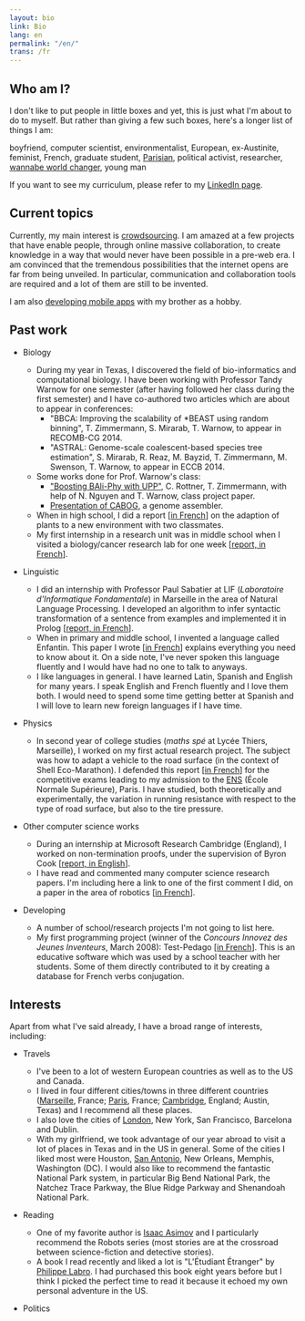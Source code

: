 ```yaml
---
layout: bio
link: Bio
lang: en
permalink: "/en/"
trans: /fr
---
```


Who am I?
---------

I don't like to put people in little boxes and yet,
this is just what I'm about to do to myself.
But rather than giving a few such boxes,
here's a longer list of things I am:

boyfriend, computer scientist, environmentalist, European,
ex-Austinite,
feminist, French, graduate student, [Parisian](/en/paris),
political activist,
researcher, [wannabe world changer](/en/world-changer), young man

If you want to see my curriculum,
please refer to my [LinkedIn page](https://fr.linkedin.com/in/theozim).

Current topics
--------------

Currently, my main interest is
[crowdsourcing](http://en.wikipedia.org/wiki/Crowdsourcing).
I am amazed at a few projects that have enable people,
through online massive collaboration, to create knowledge
in a way that would never have been possible in a pre-web era.
I am convinced that the tremendous possibilities that the internet
opens are far from being unveiled.
In particular, communication and collaboration tools are required
and a lot of them are still to be invented.

I am also [developing mobile apps](/zimmisapps/en)
with my brother as a hobby.

Past work
---------

* Biology
    * During my year in Texas,
	I discovered the field of bio-informatics and computational biology.
    I have been working with Professor Tandy Warnow for one semester
	(after having followed her class during the first semester)
	and I have co-authored two articles
	which are about to appear in conferences:
        * "BBCA: Improving the scalability of *BEAST
		using random binning",
		T. Zimmermann, S. Mirarab, T. Warnow, to appear in RECOMB-CG 2014.
        * "ASTRAL: Genome-scale coalescent-based species tree
		estimation", S. Mirarab, R. Reaz, M. Bayzid, T. Zimmermann,
		M. Swenson, T. Warnow,
        to appear in ECCB 2014.
	* Some works done for Prof. Warnow's class:
		* ["Boosting BAli-Phy with UPP"](/pdf/boosting-bali-phy.pdf),
		C. Rottner, T. Zimmermann,
		with help of N. Nguyen and T. Warnow, class project paper.
		* [Presentation of CABOG](/pdf/presentation-CABOG.pdf),
		a genome assembler.
    * When in high school, I did a report
	[[in French](/pdf/TPE.pdf)] on the adaption of plants
	to a new environment with two classmates.
	* My first internship in a research unit was in middle school
	when I visited a biology/cancer research lab for one week
	[[report, in French](/pdf/stage-IGC.pdf)].
	
* Linguistic
	* I did an internship with Professor Paul Sabatier at LIF
	(_Laboratoire d'Informatique Fondamentale_)
	in Marseille
	in the area of Natural Language Processing.
	I developed an algorithm to infer syntactic transformation
	of a sentence from examples and implemented it in Prolog
	[[report, in French](/pdf/stage-LIF.pdf)].
	* When in primary and middle school,
	I invented a language called Enfantin.
	This paper I wrote [[in French](/pdf/enfantin.pdf)]
	explains everything you need to know about it.
	On a side note, I've never spoken this language fluently
	and I would have had no one to talk to anyways.
	* I like languages in general. I have learned Latin,
	Spanish and English for many years.
	I speak English and French fluently and I love them both.
	I would need to spend some time getting better at Spanish
	and I will love to learn new foreign languages if I have time.
	
* Physics
	* In second year of college studies
	(_maths spé_ at Lycée Thiers, Marseille),
	I worked on my first actual research project.
	The subject was how to adapt a vehicle to the road surface
	(in the context of Shell Eco-Marathon).
	I defended this report [[in French](/pdf/TIPE.pdf)]
	for the competitive exams leading to my admission to
	the [ENS](http://www.ens.fr) (École Normale Supérieure), Paris.
	I have studied, both theoretically and experimentally, the
	variation in running resistance with respect to the type of
	road surface, but also to the tire pressure.
	
* Other computer science works
	* During an internship at Microsoft Research Cambridge (England),
	I worked on non-termination proofs,
	under the supervision of Byron Cook
	[[report, in English](/pdf/internship-MSRC.pdf)].
	* I have read and commented many computer science research papers.
	I'm including here a link to one of the first comment I did,
	on a paper in the area of robotics
	[[in French](/pdf/planification-trajectoires.pdf)].

* Developing
	* A number of school/research projects I'm not going to list here.
	* My first programming project
	(winner of the _Concours Innovez des Jeunes Inventeurs_,
	March 2008): Test-Pedago
	[[in French](/test-pedago)]. This is an educative software which
	was used by a school teacher with her students. Some of them
	directly contributed to it by creating a database for French
	verbs conjugation.
	
Interests
---------

Apart from what I've said already, I have a broad range of interests,
including:

* Travels
	* I've been to a lot of western European countries
	as well as to the US and Canada.
	* I lived in four different cities/towns in three different countries
	([Marseille](/en/marseille), France; [Paris](/en/paris), France;
	[Cambridge](/en/cambridge), England; Austin, Texas)
	and I recommend all these places.
	* I also love the cities of [London](/en/london),
	New York, San Francisco, Barcelona and Dublin.
	* With my girlfriend, we took advantage of our year abroad to visit
	a lot of places in Texas and in the US in general.
	Some of the cities I liked most were Houston,
	[San Antonio](/en/san-antonio), New Orleans, Memphis, Washington (DC).
	I would also like to recommend the fantastic National Park system,
	in particular Big Bend National Park, the Natchez Trace Parkway,
	the Blue Ridge Parkway and Shenandoah National Park.

* Reading
	* One of my favorite author is
	[Isaac Asimov](http://en.wikipedia.org/wiki/Isaac_Asimov)
	and I particularly recommend the Robots series
	(most stories are at the crossroad
	between science-fiction and detective stories).
	* A book I read recently and liked a lot is "L'Étudiant Étranger"
	by [Philippe Labro](http://en.wikipedia.org/wiki/Philippe_Labro).
	I had purchased this book eight years
	before but I think I picked the perfect time to read it because it
	echoed my own personal adventure in the US.

* Politics